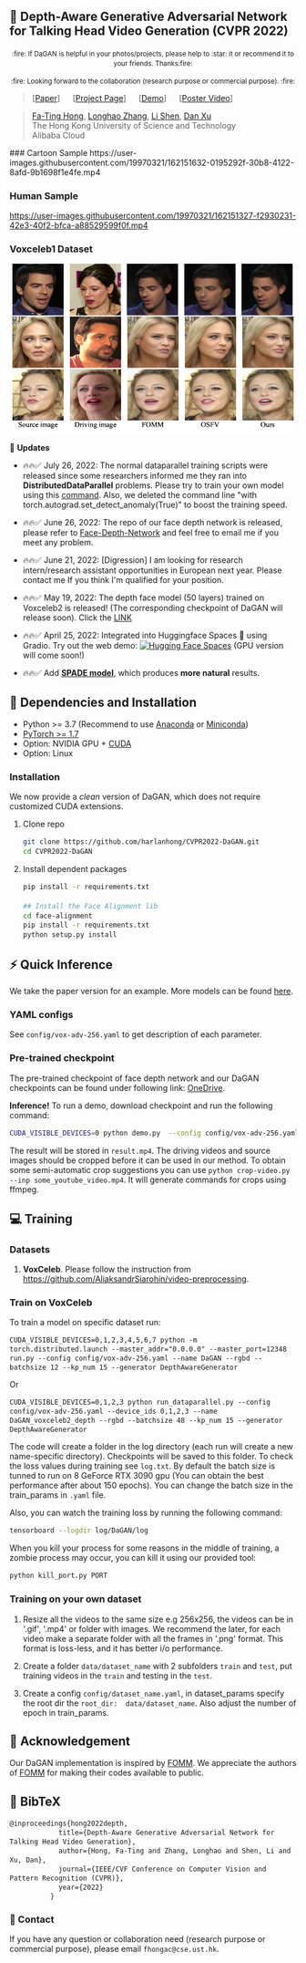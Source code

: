 
## :book: Depth-Aware Generative Adversarial Network for Talking Head Video Generation (CVPR 2022)
<p align="center">
  <small>:fire: If DaGAN is helpful in your photos/projects, please help to :star: it or recommend it to your friends. Thanks:fire:</small>
</p>
<p align="center">
<small>:fire: Looking forward to the collaboration (research purpose or commercial purpose). :fire:</small>
</p>
<p align="center">

> [[Paper](https://arxiv.org/abs/2203.06605)] &emsp; [[Project Page](https://harlanhong.github.io/publications/dagan.html)] &emsp; [[Demo](https://huggingface.co/spaces/HarlanHong/DaGAN)] &emsp; [[Poster Video](https://www.youtube.com/watch?v=nahsJNjWzGo&t=1s)]<br>
<!-- > [Fa-Ting Hong](https://harlanhong.github.io), [Longhao Zhang](https://dblp.org/pid/236/7382.html), [Li Shen](https://scholar.google.co.uk/citations?user=ABbCaxsAAAAJ&hl=en), [Dan Xu](https://www.danxurgb.net) <br> -->
<!-- > The Hong Kong University of Science and Technology, Alibaba Cloud -->
> [Fa-Ting Hong](https://harlanhong.github.io), [Longhao Zhang](), [Li Shen](), [Dan Xu](https://www.danxurgb.net) <br>
> The Hong Kong University of Science and Technology<br>
> Alibaba Cloud
</p>
### Cartoon Sample
https://user-images.githubusercontent.com/19970321/162151632-0195292f-30b8-4122-8afd-9b1698f1e4fe.mp4

### Human Sample
https://user-images.githubusercontent.com/19970321/162151327-f2930231-42e3-40f2-bfca-a88529599f0f.mp4

### Voxceleb1 Dataset
<p align="center">
  <img src="assets/visual_vox1.png">
</p>

:triangular_flag_on_post: **Updates** 
- :fire::fire::white_check_mark: July 26, 2022: The normal dataparallel training scripts were released since some researchers informed me they ran into **DistributedDataParallel** problems. Please try to train your own model using this [command](#dataparallel). Also, we deleted the command line "with torch.autograd.set_detect_anomaly(True)" to boost the training speed.
- :fire::fire::white_check_mark: June 26, 2022: The repo of our face depth network is released, please refer to [Face-Depth-Network](https://github.com/harlanhong/Face-Depth-Network) and feel free to email me if you meet any problem.
- :fire::fire::white_check_mark: June 21, 2022: [Digression] I am looking for research intern/research assistant opportunities in European next year. Please contact me If you think I'm qualified for your position.
- :fire::fire::white_check_mark: May 19, 2022: The depth face model (50 layers) trained on Voxceleb2 is released! (The corresponding checkpoint of DaGAN will release soon). Click the [LINK](https://hkustconnect-my.sharepoint.com/:f:/g/personal/fhongac_connect_ust_hk/EkxzfH7zbGJNr-WVmPU6fcABWAMq_WJoExAl4SttKK6hBQ?e=fbtGlX)

- :fire::fire::white_check_mark: April 25, 2022: Integrated into Huggingface Spaces 🤗 using Gradio. Try out the web demo: [![Hugging Face Spaces](https://img.shields.io/badge/%F0%9F%A4%97%20Hugging%20Face-Spaces-blue)](https://huggingface.co/spaces/HarlanHong/DaGAN) (GPU version will come soon!)
- :fire::fire::white_check_mark: Add **[SPADE model](https://hkustconnect-my.sharepoint.com/:f:/g/personal/fhongac_connect_ust_hk/EjfeXuzwo3JMn7s0oOPN_q0B81P5Wgu_kbYJAh7uSAKS2w?e=XNZl3K)**, which produces **more natural** results.


## :wrench: Dependencies and Installation

- Python >= 3.7 (Recommend to use [Anaconda](https://www.anaconda.com/download/#linux) or [Miniconda](https://docs.conda.io/en/latest/miniconda.html))
- [PyTorch >= 1.7](https://pytorch.org/)
- Option: NVIDIA GPU + [CUDA](https://developer.nvidia.com/cuda-downloads)
- Option: Linux

### Installation
We now provide a *clean* version of DaGAN, which does not require customized CUDA extensions. <br>

1. Clone repo

    ```bash
    git clone https://github.com/harlanhong/CVPR2022-DaGAN.git
    cd CVPR2022-DaGAN
    ```

2. Install dependent packages

    ```bash
    pip install -r requirements.txt

    ## Install the Face Alignment lib
    cd face-alignment
    pip install -r requirements.txt
    python setup.py install
    ```
## :zap: Quick Inference

We take the paper version for an example. More models can be found [here](https://hkustconnect-my.sharepoint.com/:f:/g/personal/fhongac_connect_ust_hk/EjfeXuzwo3JMn7s0oOPN_q0B81P5Wgu_kbYJAh7uSAKS2w?e=KaQcPk).

### YAML configs
See ```config/vox-adv-256.yaml``` to get description of each parameter.

### Pre-trained checkpoint
The pre-trained checkpoint of face depth network and our DaGAN checkpoints can be found under following link: [OneDrive](https://hkustconnect-my.sharepoint.com/:f:/g/personal/fhongac_connect_ust_hk/EjfeXuzwo3JMn7s0oOPN_q0B81P5Wgu_kbYJAh7uSAKS2w?e=KaQcPk).

**Inference!**
To run a demo, download checkpoint and run the following command:

```bash
CUDA_VISIBLE_DEVICES=0 python demo.py  --config config/vox-adv-256.yaml --driving_video path/to/driving --source_image path/to/source --checkpoint path/to/checkpoint --relative --adapt_scale --kp_num 15 --generator DepthAwareGenerator 
```
The result will be stored in ```result.mp4```. The driving videos and source images should be cropped before it can be used in our method. To obtain some semi-automatic crop suggestions you can use ```python crop-video.py --inp some_youtube_video.mp4```. It will generate commands for crops using ffmpeg. 




## :computer: Training


### Datasets
 
1) **VoxCeleb**. Please follow the instruction from https://github.com/AliaksandrSiarohin/video-preprocessing.

### Train on VoxCeleb
To train a model on specific dataset run:
```
CUDA_VISIBLE_DEVICES=0,1,2,3,4,5,6,7 python -m torch.distributed.launch --master_addr="0.0.0.0" --master_port=12348 run.py --config config/vox-adv-256.yaml --name DaGAN --rgbd --batchsize 12 --kp_num 15 --generator DepthAwareGenerator
```
<div id="dataparallel" >Or</div>

```
CUDA_VISIBLE_DEVICES=0,1,2,3 python run_dataparallel.py --config config/vox-adv-256.yaml --device_ids 0,1,2,3 --name DaGAN_voxceleb2_depth --rgbd --batchsize 48 --kp_num 15 --generator DepthAwareGenerator
```


<!-- CUDA_VISIBLE_DEVICES=1,2,3,4,5,6,7 python -m torch.distributed.launch --master_addr="0.0.0.0" --master_port=12348 run.py --config config/vox-adv-256.yaml --name SpadeDaGAN --rgbd --batchsize 6 --kp_num 15 --generator SPADEDepthAwareGenerator -->

The code will create a folder in the log directory (each run will create a new name-specific directory).
Checkpoints will be saved to this folder.
To check the loss values during training see ```log.txt```.
By default the batch size is tunned to run on 8 GeForce RTX 3090 gpu (You can obtain the best performance after about 150 epochs). You can change the batch size in the train_params in ```.yaml``` file.


Also, you can watch the training loss by running the following command:
```bash
tensorboard --logdir log/DaGAN/log
```
When you kill your process for some reasons in the middle of training, a zombie process may occur, you can kill it using our provided tool:
 ```bash
python kill_port.py PORT
```

### Training on your own dataset
1) Resize all the videos to the same size e.g 256x256, the videos can be in '.gif', '.mp4' or folder with images.
We recommend the later, for each video make a separate folder with all the frames in '.png' format. This format is loss-less, and it has better i/o performance.

2) Create a folder ```data/dataset_name``` with 2 subfolders ```train``` and ```test```, put training videos in the ```train``` and testing in the ```test```.

3) Create a config ```config/dataset_name.yaml```, in dataset_params specify the root dir the ```root_dir:  data/dataset_name```. Also adjust the number of epoch in train_params.



## :scroll: Acknowledgement

 Our DaGAN implementation is inspired by [FOMM](https://github.com/AliaksandrSiarohin/first-order-model). We appreciate the authors of [FOMM](https://github.com/AliaksandrSiarohin/first-order-model) for making their codes available to public.

## :scroll: BibTeX

```
@inproceedings{hong2022depth,
            title={Depth-Aware Generative Adversarial Network for Talking Head Video Generation},
            author={Hong, Fa-Ting and Zhang, Longhao and Shen, Li and Xu, Dan},
            journal={IEEE/CVF Conference on Computer Vision and Pattern Recognition (CVPR)},
            year={2022}
          }
```

### :e-mail: Contact

If you have any question or collaboration need (research purpose or commercial purpose), please email `fhongac@cse.ust.hk`.